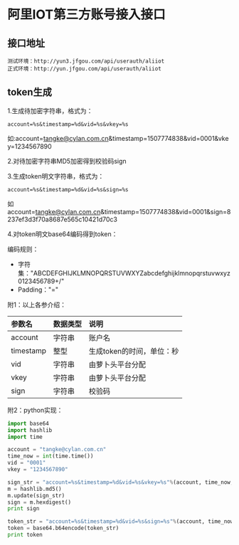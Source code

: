 # 阿里IOT第三方账号接入接口

## 接口地址
```
测试环境：http://yun3.jfgou.com/api/userauth/aliiot
正式环境：http://yun.jfgou.com/api/userauth/aliiot
```

## token生成
1.生成待加密字符串，格式为：
```
account=%s&timestamp=%d&vid=%s&vkey=%s
```
如:account=tangke@cylan.com.cn&timestamp=1507774838&vid=0001&vkey=1234567890

2.对待加密字符串MD5加密得到校验码sign

3.生成token明文字符串，格式为：
```
account=%s&timestamp=%d&vid=%s&sign=%s
```
如account=tangke@cylan.com.cn&timestamp=1507774838&vid=0001&sign=8237ef3d3f70a8687e565c10421d70c3

4.对token明文base64编码得到token：

  编码规则： 
  * 字符集："ABCDEFGHIJKLMNOPQRSTUVWXYZabcdefghijklmnopqrstuvwxyz0123456789+/"
  * Padding："="

附1：以上各参介绍：

| 参数名 | 数据类型 | 说明 |
|:------|:-------|:----|
| account | 字符串 | 账户名 |
| timestamp | 整型 | 生成token的时间，单位：秒 |
| vid | 字符串 | 由萝卜头平台分配 |
| vkey | 字符串 | 由萝卜头平台分配 |
| sign | 字符串 | 校验码 |

附2：python实现：
```python
import base64
import hashlib
import time

account = "tangke@cylan.com.cn"
time_now = int(time.time())
vid = "0001"
vkey = "1234567890"

sign_str = "account=%s&timestamp=%d&vid=%s&vkey=%s"%(account, time_now, vid, vkey)
m = hashlib.md5()
m.update(sign_str)
sign = m.hexdigest()
print sign

token_str = "account=%s&timestamp=%d&vid=%s&sign=%s"%(account, time_now, vid, sign)
token = base64.b64encode(token_str)
print token
```